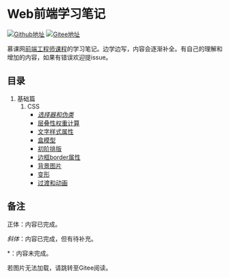# Web前端学习笔记

[![Github地址](https://img.shields.io/badge/Github-sourse-black)](https://github.com/yimig/WebNotes)
[![Gitee地址](https://img.shields.io/badge/Gitee-source-red)](https://gitee.com/yimig/WebNotes)

慕课网[前端工程师课程](https://class.imooc.com/fe2020#Anchor)的学习笔记。边学边写，内容会逐渐补全。有自己的理解和增加的内容，如果有错误欢迎提issue。



## 目录

1. 基础篇
   1. CSS
      - *[选择器和伪类](part1/css/selector.md)*
      - [层叠性权重计算](part1/css/css-weight.md)
      - [文字样式属性](part1/css/text-property.md)
      - [盒模型](part1/css/box-model.md)
      - [初阶排版](part1/css/beginning-typesetting.md)
      - [边框border属性](part1/css/border.md)
      - [背景图片](part1/css/background.md)
      - [变形](part1/css/transform.md)
      - [过渡和动画](part1/css/animation.md)


## 备注

正体：内容已完成。

*斜体*：内容已完成，但有待补充。

\*：内容未完成。

若图片无法加载，请跳转至Gitee阅读。